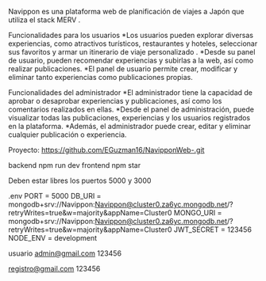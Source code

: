 Navippon es una plataforma web de planificación de viajes a Japón que utiliza el stack MERV .

Funcionalidades para los usuarios
*Los usuarios pueden explorar diversas experiencias, como atractivos turísticos, restaurantes y hoteles, seleccionar sus favoritos y armar un itinerario de viaje personalizado .
*Desde su panel de usuario, pueden recomendar experiencias y subirlas a la web, así como realizar publicaciones.
*El panel de usuario permite crear, modificar y eliminar tanto experiencias como publicaciones propias.

Funcionalidades del administrador
*El administrador tiene la capacidad de aprobar o desaprobar experiencias y publicaciones, así como los comentarios realizados en ellas.
*Desde el panel de administración, puede visualizar todas las publicaciones, experiencias y los usuarios registrados en la plataforma.
*Además, el administrador puede crear, editar y eliminar cualquier publicación o experiencia.

Proyecto:
https://github.com/EGuzman16/NavipponWeb-.git

backend  npm run dev
frontend  npm star

Deben estar libres los puertos 5000 y 3000 

.env
PORT = 5000
DB_URI = mongodb+srv://Navippon:Navippon@cluster0.za6yc.mongodb.net/?retryWrites=true&w=majority&appName=Cluster0
MONGO_URI = mongodb+srv://Navippon:Navippon@cluster0.za6yc.mongodb.net/?retryWrites=true&w=majority&appName=Cluster0
JWT_SECRET = 123456
NODE_ENV = development

usuario
admin@gmail.com
123456

registro@gmail.com
123456


